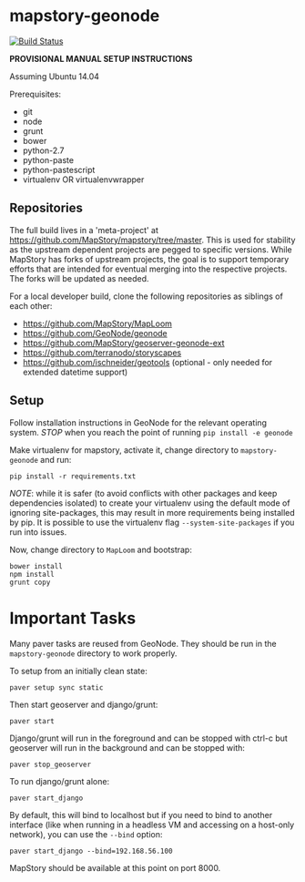 
mapstory-geonode
================

[![Build Status](https://travis-ci.org/MapStory/mapstory-geonode.svg)](https://travis-ci.org/MapStory/mapstory-geonode)

**PROVISIONAL MANUAL SETUP INSTRUCTIONS**

Assuming Ubuntu 14.04

Prerequisites:
* git
* node
* grunt
* bower
* python-2.7
* python-paste
* python-pastescript
* virtualenv OR virtualenvwrapper

Repositories
------------

The full build lives in a 'meta-project' at https://github.com/MapStory/mapstory/tree/master. This is used for stability as the upstream dependent projects are pegged to specific versions. While MapStory has forks of upstream projects, the goal is to support temporary efforts that are intended for eventual merging into the respective projects. The forks will be updated as needed.

For a local developer build, clone the following repositories as siblings of each other:
* https://github.com/MapStory/MapLoom
* https://github.com/GeoNode/geonode
* https://github.com/MapStory/geoserver-geonode-ext
* https://github.com/terranodo/storyscapes
* https://github.com/ischneider/geotools (optional - only needed for extended datetime support)

Setup
-----

Follow installation instructions in GeoNode for the relevant operating system.
*STOP* when you reach the point of running `pip install -e geonode`

Make virtualenv for mapstory, activate it, change directory to `mapstory-geonode` and run:

    pip install -r requirements.txt
    
*NOTE*: while it is safer (to avoid conflicts with other packages and keep dependencies isolated) to create your virtualenv using the default mode of ignoring site-packages, this may result in more requirements being installed by pip. It is possible to use the virtualenv flag `--system-site-packages` if you run into issues.

Now, change directory to `MapLoom` and bootstrap:

    bower install
    npm install
    grunt copy

Important Tasks
===============

Many paver tasks are reused from GeoNode. They should be run in the `mapstory-geonode` directory to work properly.

To setup from an initially clean state:

    paver setup sync static

Then start geoserver and django/grunt:

    paver start

Django/grunt will run in the foreground and can be stopped with ctrl-c but
geoserver will run in the background and can be stopped with:

    paver stop_geoserver

To run django/grunt alone:

    paver start_django

By default, this will bind to localhost but if you need to bind to another interface (like when running in a headless VM and accessing on a host-only network), you can use the `--bind` option:

    paver start_django --bind=192.168.56.100

MapStory should be available at this point on port 8000.
